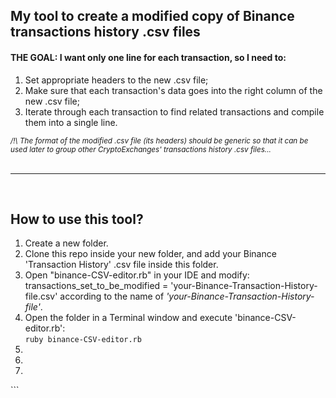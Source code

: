 ## My tool to create a modified copy of Binance transactions history .csv files

#### THE GOAL: I want only one line for each transaction, so I need to:

<ol>
  <li>Set appropriate headers to the new .csv file;</li>
  <li>Make sure that each transaction's data goes into the right column of the new .csv file;</li>
  <li>Iterate through each transaction to find related transactions and compile them into a single line.</li>
</ol>

<small>
<em>/!\ The format of the modified .csv file (its headers) should be generic so that it can be used later to group other CryptoExchanges' transactions history .csv files...</em>
</small>

<br>
<br>
<hr>
<br>

## How to use this tool?

<ol>
<li>Create a new folder.</li>
<li>Clone this repo inside your new folder, and add your Binance 'Transaction History' .csv file inside this folder.</li>
<li>Open "binance-CSV-editor.rb" in your IDE and modify: transactions_set_to_be_modified = 'your-Binance-Transaction-History-file.csv' according to the name of <em>'your-Binance-Transaction-History-file'</em>.</li>
<li>
  Open the folder in a Terminal window and execute 'binance-CSV-editor.rb':
  <br>
  <code>ruby binance-CSV-editor.rb</code>
</li>
<li></li>
<li></li>
<li></li>
</ol>
```
